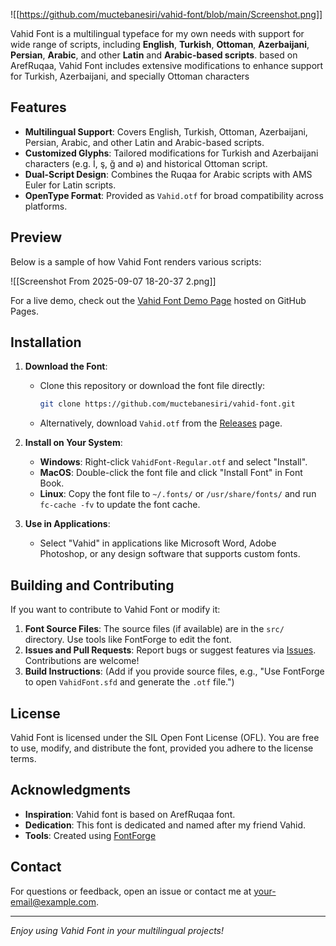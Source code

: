 ![[https://github.com/muctebanesiri/vahid-font/blob/main/Screenshot.png]]

Vahid Font is a multilingual typeface for my own needs with support for wide range of scripts, including **English**, **Turkish**, **Ottoman**, **Azerbaijani**, **Persian**, **Arabic**, and other **Latin** and **Arabic-based scripts**. based on ArefRuqaa, Vahid Font includes extensive modifications to enhance support for Turkish, Azerbaijani, and specially Ottoman characters

## Features

- **Multilingual Support**: Covers English, Turkish, Ottoman, Azerbaijani, Persian, Arabic, and other Latin and Arabic-based scripts.
- **Customized Glyphs**: Tailored modifications for Turkish and Azerbaijani characters (e.g. İ, ş, ğ and ə) and historical Ottoman script.
- **Dual-Script Design**: Combines the Ruqaa for Arabic scripts with AMS Euler for Latin scripts.
- **OpenType Format**: Provided as `Vahid.otf` for broad compatibility across platforms.

## Preview

Below is a sample of how Vahid Font renders various scripts:

![[Screenshot From 2025-09-07 18-20-37 2.png]]

For a live demo, check out the [Vahid Font Demo Page](https://your-username.github.io/your-repo/) hosted on GitHub Pages.

## Installation

1. **Download the Font**:
    
    - Clone this repository or download the font file directly:
        
        ```bash
        git clone https://github.com/muctebanesiri/vahid-font.git
        ```
        
    - Alternatively, download `Vahid.otf` from the [Releases](https://github.com/your-username/your-repo/releases) page.
1. **Install on Your System**:
    
    - **Windows**: Right-click `VahidFont-Regular.otf` and select "Install".
    - **MacOS**: Double-click the font file and click "Install Font" in Font Book.
    - **Linux**: Copy the font file to `~/.fonts/` or `/usr/share/fonts/` and run `fc-cache -fv` to update the font cache.
2. **Use in Applications**:
    
    - Select "Vahid" in applications like Microsoft Word, Adobe Photoshop, or any design software that supports custom fonts.


## Building and Contributing

If you want to contribute to Vahid Font or modify it:

1. **Font Source Files**: The source files (if available) are in the `src/` directory. Use tools like FontForge to edit the font.
2. **Issues and Pull Requests**: Report bugs or suggest features via [Issues](https://github.com/your-username/your-repo/issues). Contributions are welcome!
3. **Build Instructions**: (Add if you provide source files, e.g., "Use FontForge to open `VahidFont.sfd` and generate the `.otf` file.")

## License

Vahid Font is licensed under the SIL Open Font License (OFL). You are free to use, modify, and distribute the font, provided you adhere to the license terms.

## Acknowledgments

- **Inspiration**: Vahid font is based on ArefRuqaa font.
- **Dedication**: This font is dedicated and named after my friend Vahid.
- **Tools**: Created using [FontForge](https://fontforge.org/)

## Contact

For questions or feedback, open an issue or contact me at [your-email@example.com](mailto:your-email@example.com).

---

_Enjoy using Vahid Font in your multilingual projects!_


